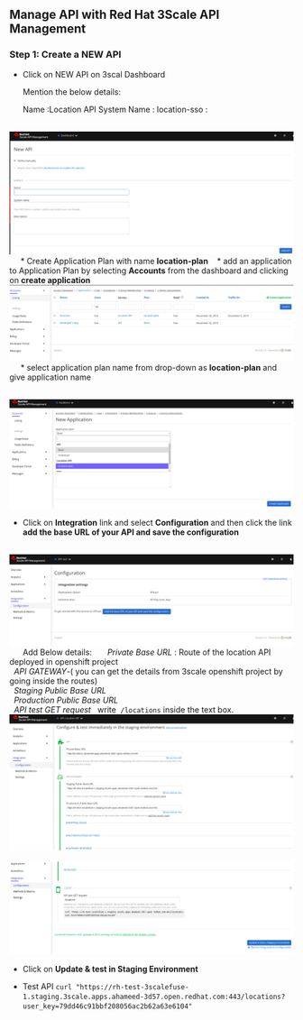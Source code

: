 ## Manage API with Red Hat 3Scale API Management


### Step 1: Create a NEW API


* Click on NEW API on 3scal Dashboard 


	Mention the below details:
	
	Name :Location API
	System Name : location-sso :
	
	
 ![alt text](../images/3scale-1.png " 3scale API Management ")
 
  
 * Create Application Plan with name **location-plan**
 
 * add an application to Application Plan by selecting **Accounts** from the dashboard and clicking on **create application**
 
  ![alt text](../images/3scale-2.png " 3scale API Management ")
 
 
 * select application plan name from drop-down as **location-plan** and give application name

  ![alt text](../images/3scale-3.png " 3scale API Management ")


* Click on **Integration** link and select **Configuration** and then click the link **add the base URL of your API and save the configuration**


  ![alt text](../images/3scale-4.png " 3scale API Management ")
  
  
  Add Below details:
  
  
  *Private Base URL* : Route of the location API deployed in openshift project <br>
  *API GATEWAY*-( you can get the details from 3scale openshift project by going inside the routes)<br>
  *Staging Public Base URL* <br>
  *Production Public Base URL* <br>
  *API test GET request*   write  ``/locations`` inside the text box.
  
  
  
  ![alt text](../images/3scale-6.png " 3scale API Management ")
  ![alt text](../images/3scale-5.png " 3scale API Management ")

* Click on **Update &amp; test in Staging Environment**

* Test API ``curl "https://rh-test-3scalefuse-1.staging.3scale.apps.ahameed-3d57.open.redhat.com:443/locations?user_key=79dd46c91bbf208056ac2b62a63e6104"``
